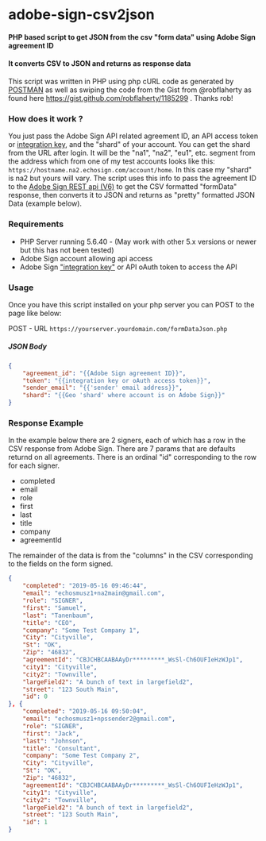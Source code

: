 # adobe-sign-csv2json
#### PHP based script to get JSON from the csv "form data" using Adobe Sign agreement ID
#### It converts CSV to JSON and returns as response data

This script was written in PHP using php cURL code as generated by [POSTMAN](https://www.getpostman.com/downloads/) as well as swiping the code from the Gist from @robflaherty as found here https://gist.github.com/robflaherty/1185299 . Thanks rob!

### How does it work ?

You just pass the Adobe Sign API related agreement ID, an API access token or [integration key](https://helpx.adobe.com/sign/kb/how-to-create-an-integration-key.html), and the "shard" of your account. You can get the shard from the URL after login. It will be the "na1", "na2", "eu1", etc. segment from the address which from one of my test accounts looks like this: `https://hostname.na2.echosign.com/account/home`.  In this case my "shard" is na2 but yours will vary.  The script uses this info to pass the agreement ID to the [Adobe Sign REST api (V6)](https://secure.echosign.com/public/docs/restapi/v6) to get the CSV formatted "formData" response, then converts it to JSON and returns as "pretty" formatted JSON Data (example below). 

### Requirements
* PHP Server running 5.6.40 - (May work with other 5.x versions or newer but this has not been tested)
* Adobe Sign account allowing api access
* Adobe Sign ["integration key"](https://helpx.adobe.com/sign/kb/how-to-create-an-integration-key.html) or API oAuth token to access the API

### Usage
Once you have this script installed on your php server you can POST to the page like below:

POST - URL `https://yourserver.yourdomain.com/formDataJson.php`

##### JSON Body
```JSON
{
	"agreement_id": "{{Adobe Sign agreement ID}}",
	"token": "{{integration key or oAuth access token}}",
	"sender_email": "{{'sender' email address}}",
	"shard": "{{Geo 'shard' where account is on Adobe Sign}}"
}
```
### Response Example
In the example below there are 2 signers, each of which has a row in the CSV response from Adobe Sign. There are 7 params that are defaults returnd on all agreements. There is an ordinal "id" corresponding to the row for each signer.
*  completed
*  email
*  role
*  first
*  last
*  title
*  company
*  agreementId

The remainder of the data is from the "columns" in the CSV corresponding to the fields on the form signed.
```JSON
{
	"completed": "2019-05-16 09:46:44",
	"email": "echosmusz1+na2main@gmail.com",
	"role": "SIGNER",
	"first": "Samuel",
	"last": "Tanenbaum",
	"title": "CEO",
	"company": "Some Test Company 1",
	"City": "Cityville",
	"St": "OK",
	"Zip": "46832",
	"agreementId": "CBJCHBCAABAAyDr*********_WsSl-Ch6OUFIeHzWJp1",
	"city1": "Cityville",
	"city2": "Townville",
	"largeField2": "A bunch of text in largefield2",
	"street": "123 South Main",
	"id": 0
}, {
	"completed": "2019-05-16 09:50:04",
	"email": "echosmusz1+npssender2@gmail.com",
	"role": "SIGNER",
	"first": "Jack",
	"last": "Johnson",
	"title": "Consultant",
	"company": "Some Test Company 2",
	"City": "Cityville",
	"St": "OK",
	"Zip": "46832",
	"agreementId": "CBJCHBCAABAAyDr*********_WsSl-Ch6OUFIeHzWJp1",
	"city1": "Cityville",
	"city2": "Townville",
	"largeField2": "A bunch of text in largefield2",
	"street": "123 South Main",
	"id": 1
}
```

